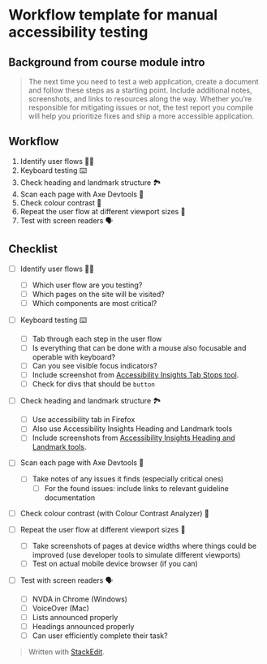 # Workflow template for manual accessibility testing 

## Background from course module intro
> The next time you need to test a web application, create a document and follow these steps as a starting point. Include additional notes, screenshots, and links to resources along the way.
>Whether you’re responsible for mitigating issues or not, the test report you compile will help you prioritize fixes and ship a more accessible application.

## Workflow
1. Identify user flows 🕵️‍♂️
2. Keyboard testing ⌨️
3. Check heading and landmark structure 🏞
4. Scan each page with Axe Devtools 🧐
5. Check colour contrast 🎨
6. Repeat the user flow at different viewport sizes 📱
7. Test with screen readers 🗣

## Checklist

- [ ] Identify user flows 🕵️‍♂️
	- [ ] Which user flow are you testing?
	- [ ] Which pages on the site will be visited?
	- [ ] Which components are most critical?

- [ ] Keyboard testing ⌨️
	- [ ] Tab through each step in the user flow
	- [ ] Is everything that can be done with a mouse also focusable and operable with keyboard?
	- [ ] Can you see visible focus indicators?
	- [ ] Include screenshot from [Accessibility Insights Tab Stops tool](https://accessibilityinsights.io/downloads/).
	- [ ] Check for divs that should be `button`

- [ ] Check heading and landmark structure 🏞
	- [ ] Use accessibility tab in Firefox
	- [ ] Also use Accessibility Insights Heading and Landmark tools
	- [ ] Include screenshots from [Accessibility Insights Heading and Landmark tools](https://accessibilityinsights.io/downloads/).

- [ ] Scan each page with Axe Devtools 🧐
	- [ ] Take notes of any issues it finds (especially critical ones)
		- [ ] For the found issues: include links to relevant guideline documentation

- [ ] Check colour contrast (with Colour Contrast Analyzer) 🎨

- [ ] Repeat the user flow at different viewport sizes 📱
	- [ ] Take screenshots of pages at device widths where things could be improved (use developer tools to simulate different viewports)
	- [ ] Test on actual mobile device browser (if you can)

- [ ] Test with screen readers 🗣
	- [ ] NVDA in Chrome (Windows)
	- [ ] VoiceOver (Mac)
	- [ ] Lists announced properly
	- [ ] Headings announced properly
	- [ ] Can user efficiently complete their task?

> Written with [StackEdit](https://stackedit.io/).
<!--stackedit_data:
eyJoaXN0b3J5IjpbMTk0NjYwMDE3OCwxNTEyODM3NTIwLC0xNj
MzMDQxNDMyXX0=
-->